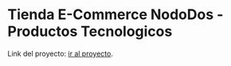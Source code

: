 # Tienda E-Commerce NodoDos - Productos Tecnologicos

Link del proyecto: [ir al proyecto](https://nododos-tienda-mauronadal.vercel.app).






